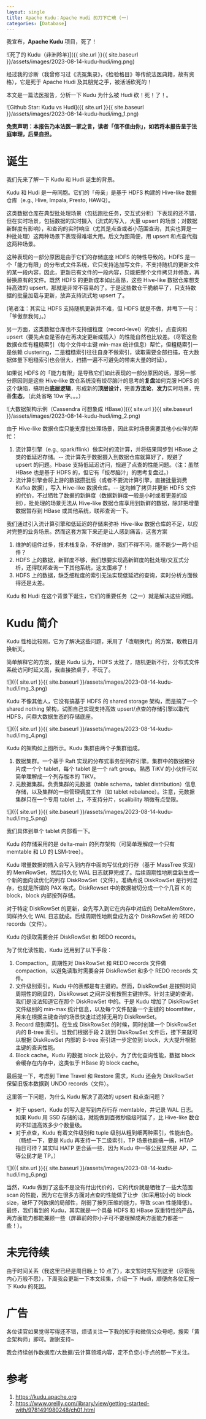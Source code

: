 ```yaml
---
layout: single 
title: Apache Kudu：Apache Hudi 的刀下亡魂 (一)
categories: [Database]
---
```

 
我宣布，**Apache Kudu** 项目，死了！
 
![死了的 Kudu（非洲羚羊)]({{ site.url }}{{ site.baseurl }}/assets/images/2023-08-14-kudu-hudi/img.png)

经过我的诊断（我曾修习过《洗冤集录》，《检验格目》等传统法医典籍，故有资格），它是死于 Apache Hudi 及其朋党之手，被活活砍死的！

本文是一篇法医报告，分析一下 Kudu 为什么被 Hudi 砍！死！了！。

![Github Star: Kudu vs Hudi]({{ site.url }}{{ site.baseurl }}/assets/images/2023-08-14-kudu-hudi/img_1.png)

**免责声明：本报告乃本法医一家之言，读者「信不信由你」，如若将本报告呈于法庭审理，后果自担。**

# 诞生
我们先来了解一下 Kudu 和 Hudi 诞生的背景。

Kudu 和 Hudi 是一母同胞。它们的「母亲」是基于 HDFS 构建的 Hive-like  数据仓库（e.g., Hive, Impala, Presto, HAWQ）。

这类数据仓库在典型批处理场景（包括跑批任务，交互式分析）下表现的还不错，但在实时场景，包括数据的实时摄入（流式的写入，大量 upsert 的场景；对数据新鲜度有影响），和查询的实时响应（尤其是点查或者小范围查询，其实也算是一种批处理）这两种场景下表现得难堪大用。后文为图简便，用 upsert 和点查代指这两种场景。

这种表现的一部分原因是由于它们的存储底座 HDFS 的特性导致的。HDFS 是一个「能力有限」的分布式文件系统，它只支持追加写文件，不支持随机的更新文件的某一段内容，因此，更新已有文件的一段内容，只能把整个文件拷贝并修改，再替换原有的文件。既然 HDFS 的更新成本如此高昂，这些 Hive-like 数据仓库想支持高效的 upsert，那就是非常不容易的了。于是这些数仓干脆躺平了，只支持数据的批量加载与更新，放弃支持流式地 upsert 了。

(笔者注：其实让 HDFS 支持随机更新并不难，但 HDFS 就是不做，并甩下一句：「爷傲奈我何」。)

另一方面，这类数据仓库也不支持细粒度（record-level）的索引，点查询和 upsert（要先点查是否存在再决定更新或插入）的性能自然也比较差。（尽管这些数据仓库有粗糙索引（每个文件中主键 min-max 统计信息）帮忙，但粗糙索引一是依赖 clustering，二是粗糙索引往往自身不做索引，读取需要全部扫描，在大数据体量下粗糙索引也会很大，扫描一遍不可避免的带来大量的时延）。

如果说 HDFS 的「能力有限」是导致它们如此表现的一部分原因的话，那另一部分原因则是这些 Hive-like 数仓系统没有绞尽脑汁的思考的**复盘**如何克服 HDFS 的这个缺陷，搞明白**底层逻辑**，形成新的**顶层设计**，完善**方法论**，**发力**实时场景，完善**生态**，（此处省略 10w 字。。。）


![大数据架构示例（Cassendra 可想象成 HBase）]({{ site.url }}{{ site.baseurl }}/assets/images/2023-08-14-kudu-hudi/img_2.png)

由于 Hive-like 数据仓库只能支撑批处理场景，因此实时场景需要其他小伙伴的帮忙：
1. 流计算引擎（e.g., spark/flink）做实时的流计算，并将结果同步到 HBase 之类的低延迟存储。-- 流计算先于数据摄入到数据仓库就算好了，规避了 upsert 的问题。Hbase 支持低延迟访问，规避了点查的性能问题。（注：虽然 HBase 也是基于 HDFS 的，但它有「绞尽脑汁」的思考复盘过。）
2. 流计算引擎会将上游的数据攒批后（或者不要流计算引擎，直接批量消费 Kafka 数据），写入 Hive-like 数据仓库。-- 这均摊了拷贝并更新 HDFS 文件的代价，不过牺牲了数据的新鲜度（数据新鲜度一般是小时或者更差的级别），批处理的场景无法从 Hive-like 数据仓库享用到新鲜的数据，除非把增量数据暂存到 HBase 或其他系统，联邦查询一下。

我们通过引入流计算引擎和低延迟的存储来弥补 Hive-like 数据仓库的不足，以应对完整的业务场景。然而这套方案下来还是让人感到痛苦，这套方案
1. 维护的组件过多，技术栈复杂，不好维护，我们不得不问，能不能少一两个组件？
2. HDFS 上的数据，新鲜度不够，我们想要实现高新鲜度的批处理/交互式分析，还得联邦查询一下其他系统，这太蛋疼了！
2. HDFS 上的数据，缺乏细粒度的索引无法实现低延迟的查询，实时分析方面做得还是太差。

Kudu 和 Hudi 在这个背景下诞生，它们的重要任务（之一）就是解决这些问题。

# Kudu 简介

Kudu 性格比较刚，它为了解决这些问题，采用了「改朝换代」的方案，敢教日月换新天。

简单解释它的方案，就是 Kudu 认为，HDFS 太挫了，随机更新不行，分布式文件系统访问时延又高，我直接掀桌子，不玩了。

![]({{ site.url }}{{ site.baseurl }}/assets/images/2023-08-14-kudu-hudi/img_3.png)

Kudu 不像其他人，它没有搞基于 HDFS 的 shared storage 架构，而是搞了一个 shared nothing 架构，试图自己实现支持高效 upsert/点查的存储引擎以取代 HDFS，问鼎大数据生态的存储底座。

![]({{ site.url }}{{ site.baseurl }}/assets/images/2023-08-14-kudu-hudi/img_4.png)

Kudu 的架构如上图所示。Kudu 集群由两个子集群组成。
1. 数据集群。一个基于 Raft 实现的分布式事务型列存引擎。集群中的数据被分片成一个个 tablet，每个 tablet 是一个 raft group。熟悉 TiKV 的小伙伴可以简单理解成一个列存版本的 TiKV。
2. 元数据集群。负责集群的元数据（table schema，tablet distribution）信息存储，以及集群的一些管理调度工作（如 tablet rebalance）。注意，元数据集群只在一个专用 tablet 上，不支持分片，scalibility 稍微有点受限。


![]({{ site.url }}{{ site.baseurl }}/assets/images/2023-08-14-kudu-hudi/img_5.png)

我们具体到单个 tablet 内部看一下。

Kudu 的存储采用的是 delta-main 的列存架构（可简单理解成一个只有 memtable 和 L0 的 LSM-tree）。

Kudu 增量数据的插入会写入到内存中面向写优化的行存（基于 MassTree 实现）的 MemRowSet，然后持久化 WAL 日志就算完成了。后续周期性地刷盘新生成一个新的面向读优化的列存 DiskRowSet（文件）。准确点说 DiskRowSet 是行列混存，也就是所谓的 PAX 格式。DiskRowset 中的数据被切分成一个个几百 K 的 block，block 内部按列存储。

对于特定 DiskRowSet 的更新，会先写入到它在内存中对应的 DeltaMemStore，同样持久化 WAL 日志就成。后续周期性地刷盘成为这个 DiskRowSet 的 REDO records（文件）。

Kudu 的读取需要合并 DiskRowSet 和 REDO records。

为了优化读性能，Kudu 还用到了以下手段：
1. Compaction。周期性对 DiskRowSet 和 REDO records 文件做 compaction，以避免读取时需要合并 DiskRowSet 和多个 REDO records 文件。
2. 文件级别索引。Kudu 中的表都是有主键的。然而，DiskRowSet 是按照时间周期性的刷盘的，DiskRowset 之间并没有按照主键排序。针对主键的查询，我们是没法知道它在那个 DiskRowSet 中的。于是 Kudu 增加了 DiskRowSet 文件级别的 min-max 统计信息，以及每个文件配备一个主键的 bloomfilter，用来在根据主键查询的场景快速过滤掉无用的 DiskRowSet。
3. Record 级别索引。在生成 DiskRowSet 的时候，同时创建一个 DiskRowSet 内的 B-tree 索引。当我们根据手段 2 跳到 DiskRowSet 文件后，接下来就可以根据 DiskRowSet 内部的 B-tree 索引进一步定位到 block，大大提升根据主键的查询性能。
4. Block cache。Kudu 的数据 block 比较小，为了优化查询性能，数据 block 会缓存在内存中，这类似于 HBase 的 block cache。

最后提一下，考虑到 Time Travel 和 Restore 需求，Kudu 还会为 DiskRowSet 保留旧版本数据到 UNDO records（文件）。

这里答一下问题，为什么 Kudu 解决了高效的 upsert 和点查问题？
- 对于 upsert，Kudu 的写入是写到内存行存 memtable，并记录 WAL 日志。如果 Kudu 用 SSD 存储的话，就能做到百微秒级级时延了，比 Hive-like 数仓的不知道高效多少个数量级。
- 对于点查，Kudu 有着文件级别和 tuple 级别从粗到细两种索引，性能出色。（畅想一下，要是 Kudu 再支持一下二级索引，TP 场景也能搞一搞，HTAP 指日可待？其实叫 HATP 更合适一些，因为 Kudu 中一等公民显然是 AP，二等公民才是 TP。）


![]({{ site.url }}{{ site.baseurl }}/assets/images/2023-08-14-kudu-hudi/img_6.png)

当然，Kudu 做到了这些不是没有付出代价的，它的代价就是牺牲了一些大范围 scan 的性能，因为它在很多方面对点查的性能做了让步（如采用较小的 block size，破坏了列数据的局部性，削弱了按列压缩的能力，导致 scan 性能降低）。最终，我们看到的 Kudu，其实就是一个具备 HDFS 和 HBase 双重特性的产品，两方面能力都能兼顾一些（屏幕前的你小子可不要理解成两方面能力都差一些！）。


# 未完待续
由于时间关系（我这里已经是周日晚上 10 点了），本文暂时先写到这里（尽管我内心万般不愿），下周我会更新一下本文续集，介绍一下 Hudi，顺便向各位汇报一下 Kudu 的死因。

# 广告
各位读官如果觉得写得还不错，烦请关注一下我的知乎和微信公众号吧，搜索「黄金架构师」即可。谢谢支持~

我会持续创作数据库/大数据/云计算领域内容，定不负您小手点的那一下关注。

# 参考
1. https://kudu.apache.org
2. https://www.oreilly.com/library/view/getting-started-with/9781491980248/ch01.html


